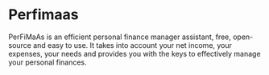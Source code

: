# Perfimaas
PerFiMaAs is an efficient personal finance manager assistant, free, open-source and easy to use. It takes into account your net income, your expenses, your needs and provides you with the keys to effectively manage your personal finances.
